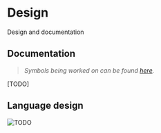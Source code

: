 # Design

Design and documentation

## Documentation

> _Symbols being worked on can be found [here](symbol-list.md)._

[TODO]

## Language design

![TODO](https://github.com/THeEupieProject/Design/blobl/main/Eupie_Pipeline.png?raw=true)

